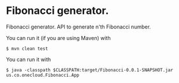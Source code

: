 # Fibonacci generator.

Fibonacci generator. API to generate n'th Fibonacci number.

You can run it (if you are using Maven) with

```
$ mvn clean test
```

You can run it with

```
$ java -classpath $CLASSPATH:target/Fibonacci-0.0.1-SNAPSHOT.jar us.co.onecloud.Fibonacci.App
```
